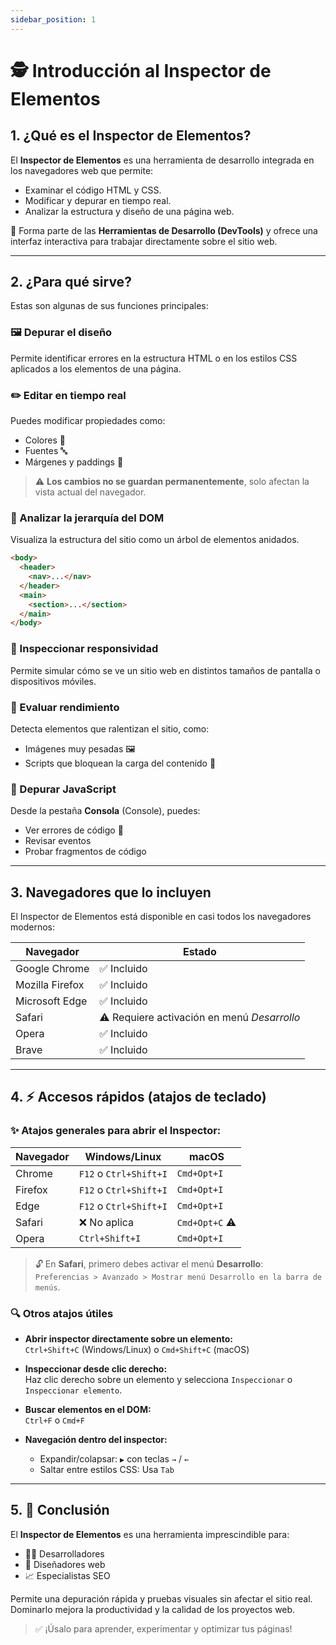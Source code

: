 ```yaml
---
sidebar_position: 1
---
```


# 🕵️ Introducción al Inspector de Elementos

## 1. ¿Qué es el Inspector de Elementos?

El **Inspector de Elementos** es una herramienta de desarrollo integrada en los navegadores web que permite:

- Examinar el código HTML y CSS.
- Modificar y depurar en tiempo real.
- Analizar la estructura y diseño de una página web.

🧰 Forma parte de las **Herramientas de Desarrollo (DevTools)** y ofrece una interfaz interactiva para trabajar directamente sobre el sitio web.

---

## 2. ¿Para qué sirve?

Estas son algunas de sus funciones principales:

### 🖼️ Depurar el diseño

Permite identificar errores en la estructura HTML o en los estilos CSS aplicados a los elementos de una página.

### ✏️ Editar en tiempo real

Puedes modificar propiedades como:

- Colores 🎨
- Fuentes 🔤
- Márgenes y paddings 📐

> ⚠️ **Los cambios no se guardan permanentemente**, solo afectan la vista actual del navegador.

### 🧩 Analizar la jerarquía del DOM

Visualiza la estructura del sitio como un árbol de elementos anidados.

```html
<body>
  <header>
    <nav>...</nav>
  </header>
  <main>
    <section>...</section>
  </main>
</body>
```

### 📱 Inspeccionar responsividad

Permite simular cómo se ve un sitio web en distintos tamaños de pantalla o dispositivos móviles.

### 🚀 Evaluar rendimiento

Detecta elementos que ralentizan el sitio, como:

- Imágenes muy pesadas 🖼️
- Scripts que bloquean la carga del contenido 🧠

### 🧠 Depurar JavaScript

Desde la pestaña **Consola** (Console), puedes:

- Ver errores de código 🐞
- Revisar eventos
- Probar fragmentos de código

---

## 3. Navegadores que lo incluyen

El Inspector de Elementos está disponible en casi todos los navegadores modernos:

| Navegador        | Estado      |
|------------------|-------------|
| Google Chrome    | ✅ Incluido |
| Mozilla Firefox  | ✅ Incluido |
| Microsoft Edge   | ✅ Incluido |
| Safari           | ⚠️ Requiere activación en menú *Desarrollo* |
| Opera            | ✅ Incluido |
| Brave            | ✅ Incluido |

---

## 4. ⚡ Accesos rápidos (atajos de teclado)

### ✨ Atajos generales para abrir el Inspector:

| Navegador         | Windows/Linux        | macOS             |
|-------------------|----------------------|-------------------|
| Chrome            | `F12` o `Ctrl+Shift+I` | `Cmd+Opt+I`      |
| Firefox           | `F12` o `Ctrl+Shift+I` | `Cmd+Opt+I`      |
| Edge              | `F12` o `Ctrl+Shift+I` | `Cmd+Opt+I`      |
| Safari            | ❌ No aplica          | `Cmd+Opt+C` ⚠️   |
| Opera             | `Ctrl+Shift+I`        | `Cmd+Opt+I`       |

> 🔓 En **Safari**, primero debes activar el menú **Desarrollo**:  
> `Preferencias > Avanzado > Mostrar menú Desarrollo en la barra de menús`.

### 🔍 Otros atajos útiles

- **Abrir inspector directamente sobre un elemento:**  
  `Ctrl+Shift+C` (Windows/Linux) o `Cmd+Shift+C` (macOS)

- **Inspeccionar desde clic derecho:**  
  Haz clic derecho sobre un elemento y selecciona `Inspeccionar` o `Inspeccionar elemento`.

- **Buscar elementos en el DOM:**  
  `Ctrl+F` o `Cmd+F`

- **Navegación dentro del inspector:**  
  - Expandir/colapsar: `▶` con teclas `→` / `←`  
  - Saltar entre estilos CSS: Usa `Tab`

---

## 5. 🧾 Conclusión

El **Inspector de Elementos** es una herramienta imprescindible para:

- 👨‍💻 Desarrolladores
- 🎨 Diseñadores web
- 📈 Especialistas SEO

Permite una depuración rápida y pruebas visuales sin afectar el sitio real. Dominarlo mejora la productividad y la calidad de los proyectos web.

> ✅ ¡Úsalo para aprender, experimentar y optimizar tus páginas!
